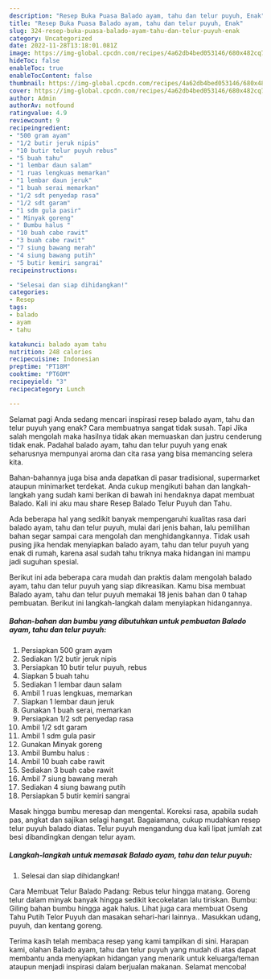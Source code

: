```yaml
---
description: "Resep Buka Puasa Balado ayam, tahu dan telur puyuh, Enak"
title: "Resep Buka Puasa Balado ayam, tahu dan telur puyuh, Enak"
slug: 324-resep-buka-puasa-balado-ayam-tahu-dan-telur-puyuh-enak
category: Uncategorized
date: 2022-11-28T13:18:01.081Z
image: https://img-global.cpcdn.com/recipes/4a62db4bed053146/680x482cq70/balado-ayam-tahu-dan-telur-puyuh-foto-resep-utama.jpg
hideToc: false
enableToc: true
enableTocContent: false
thumbnail: https://img-global.cpcdn.com/recipes/4a62db4bed053146/680x482cq70/balado-ayam-tahu-dan-telur-puyuh-foto-resep-utama.jpg
cover: https://img-global.cpcdn.com/recipes/4a62db4bed053146/680x482cq70/balado-ayam-tahu-dan-telur-puyuh-foto-resep-utama.jpg
author: Admin
authorAv: notfound
ratingvalue: 4.9
reviewcount: 9
recipeingredient:
- "500 gram ayam"
- "1/2 butir jeruk nipis"
- "10 butir telur puyuh rebus"
- "5 buah tahu"
- "1 lembar daun salam"
- "1 ruas lengkuas memarkan"
- "1 lembar daun jeruk"
- "1 buah serai memarkan"
- "1/2 sdt penyedap rasa"
- "1/2 sdt garam"
- "1 sdm gula pasir"
- " Minyak goreng"
- " Bumbu halus "
- "10 buah cabe rawit"
- "3 buah cabe rawit"
- "7 siung bawang merah"
- "4 siung bawang putih"
- "5 butir kemiri sangrai"
recipeinstructions:

- "Selesai dan siap dihidangkan!"
categories:
- Resep
tags:
- balado
- ayam
- tahu

katakunci: balado ayam tahu 
nutrition: 248 calories
recipecuisine: Indonesian
preptime: "PT18M"
cooktime: "PT60M"
recipeyield: "3"
recipecategory: Lunch

---
```



Selamat pagi Anda sedang mencari inspirasi resep balado ayam, tahu dan telur puyuh yang enak? Cara membuatnya sangat tidak susah. Tapi Jika salah mengolah maka hasilnya tidak akan memuaskan dan justru cenderung tidak enak. Padahal balado ayam, tahu dan telur puyuh yang enak seharusnya mempunyai aroma dan cita rasa yang bisa memancing selera kita.


Bahan-bahannya juga bisa anda dapatkan di pasar tradisional, supermarket ataupun minimarket terdekat. Anda cukup mengikuti bahan dan langkah-langkah yang sudah kami berikan di bawah ini hendaknya dapat membuat Balado. Kali ini aku mau share Resep Balado Telur Puyuh dan Tahu.

Ada beberapa hal yang sedikit banyak mempengaruhi kualitas rasa dari balado ayam, tahu dan telur puyuh, mulai dari jenis bahan, lalu pemilihan bahan segar sampai cara mengolah dan menghidangkannya. Tidak usah pusing jika hendak menyiapkan balado ayam, tahu dan telur puyuh yang enak di rumah, karena asal sudah tahu triknya maka hidangan ini mampu jadi suguhan spesial.


Berikut ini ada beberapa cara mudah dan praktis dalam mengolah balado ayam, tahu dan telur puyuh yang siap dikreasikan. Kamu bisa membuat Balado ayam, tahu dan telur puyuh memakai 18 jenis bahan dan 0 tahap pembuatan. Berikut ini langkah-langkah dalam menyiapkan hidangannya.

<!--inarticleads1-->

##### Bahan-bahan dan bumbu yang dibutuhkan untuk pembuatan Balado ayam, tahu dan telur puyuh:

1. Persiapkan 500 gram ayam
1. Sediakan 1/2 butir jeruk nipis
1. Persiapkan 10 butir telur puyuh, rebus
1. Siapkan 5 buah tahu
1. Sediakan 1 lembar daun salam
1. Ambil 1 ruas lengkuas, memarkan
1. Siapkan 1 lembar daun jeruk
1. Gunakan 1 buah serai, memarkan
1. Persiapkan 1/2 sdt penyedap rasa
1. Ambil 1/2 sdt garam
1. Ambil 1 sdm gula pasir
1. Gunakan  Minyak goreng
1. Ambil  Bumbu halus :
1. Ambil 10 buah cabe rawit
1. Sediakan 3 buah cabe rawit
1. Ambil 7 siung bawang merah
1. Sediakan 4 siung bawang putih
1. Persiapkan 5 butir kemiri sangrai


Masak hingga bumbu meresap dan mengental. Koreksi rasa, apabila sudah pas, angkat dan sajikan selagi hangat. Bagaiamana, cukup mudahkan resep telur puyuh balado diatas. Telur puyuh mengandung dua kali lipat jumlah zat besi dibandingkan dengan telur ayam. 

<!--inarticleads2-->

##### Langkah-langkah untuk memasak Balado ayam, tahu dan telur puyuh:


1. Selesai dan siap dihidangkan!

Cara Membuat Telur Balado Padang: Rebus telur hingga matang. Goreng telur dalam minyak banyak hingga sedikit kecokelatan lalu tiriskan. Bumbu: Giling bahan bumbu hingga agak halus. Lihat juga cara membuat Oseng Tahu Putih Telor Puyuh dan masakan sehari-hari lainnya.. Masukkan udang, puyuh, dan kentang goreng. 

Terima kasih telah membaca resep yang kami tampilkan di sini. Harapan kami, olahan Balado ayam, tahu dan telur puyuh yang mudah di atas dapat membantu anda menyiapkan hidangan yang menarik untuk keluarga/teman ataupun menjadi inspirasi dalam berjualan makanan. Selamat mencoba!
